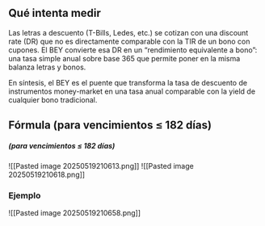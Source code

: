 ## Qué intenta medir
Las letras a descuento (T-Bills, Ledes, etc.) se cotizan con una discount rate (DR) que no es directamente comparable con la TIR de un bono con cupones.
El BEY convierte esa DR en un “rendimiento equivalente a bono”: una tasa simple anual sobre base 365 que permite poner en la misma balanza letras y bonos.

En síntesis, el BEY es el puente que transforma la tasa de descuento de instrumentos money-market en una tasa anual comparable con la yield de cualquier bono tradicional.

## Fórmula (para vencimientos ≤ 182 días)
##### (para vencimientos ≤ 182 días)
![[Pasted image 20250519210613.png]]
![[Pasted image 20250519210618.png]]
### Ejemplo
![[Pasted image 20250519210658.png]]
